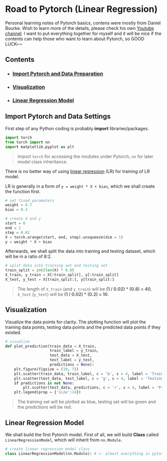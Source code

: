 # Road to Pytorch (Linear Regression)
Personal learning notes of Pytorch basics, contens were mostly from Daniel Bourke. Wish to learn more of the details, please check his own [Youtube channel](https://www.youtube.com/watch?v=Z_ikDlimN6A, 'YT Link'). I want to put everything together for myself and it will be nice if the contents can help those who want to learn about Pytorch, so GOOD LUCK~~
## Contents
- ### [**Import Pytorch and Data Preparation**](#Settings)
- ### [**Visualization**](#Visual)
- ### [**Linear Regression Model**](#LRModel)

<h2 id="Settings">Import Pytorch and Data Settings</h2>

First step of any Python coding is probably **import** libraries/packages.
```python
import torch
from torch import nn
import matplotlib.pyplot as plt
```
> Import `torch` for accessing the modules under Pytorch, `nn` for later model class inheritance.

There is no better way of using [linear regression](https://en.wikipedia.org/wiki/Linear_regression, 'Wiki of LR') (LR) for training of LR model. 

LR is generally in a form of `y = weight * X + bias`, which we shall create the function first.
```python
# set fixed parameters
weight = 0.7
bias = 0.3

# create X and y
start = 0
end = 1
step = 0.02
X = torch.arange(start, end, step).unsqueeze(dim = 1)
y = weight * X + bias
```
Afterwards, we shall split the data into training and testing dataset, which will be in a ratio of 8:2.
```python
# split data into training set and testing set
train_split = int(len(X) * 0.8)
X_train, y_train = X[:train_split], y[:train_split]
X_test, y_test = X[train_split:], y[train_split:]
```
> The length of `X_train` (and `y_train`) will be **(1 / 0.02) * (0.8) = 40**, `X_test` (`y_test`) will be **(1 / 0.02) * (0.2) = 10**.

<h2 id="Visual">Visualization</h2>

Visualize the data points for clarity. The plotting function will plot the training data points, testing data points and the predicted data points if they existed.
```python
# visualize
def plot_prediction(train_data = X_train,
                    train_label = y_train,
                    test_data = X_test,
                    test_label = y_test,
                    predictions = None):
    plt.figure(figsize = (10, 7))
    plt.scatter(train_data, train_label, c = 'b', s = 4, label = 'Training Data')
    plt.scatter(test_data, test_label, c = 'g', s = 4, label = 'Testing Data')
    if predictions is not None:
        plt.scatter(test_data, predictions, c = 'r', s = 4, label = 'Predictions')
    plt.legend(prop = {'size':14})
```
> The training set will be plotted as blue, testing set will be green and the predictions will be red.

<h2 id="LRModel">Linear Regression Model</h2>

We shall build the first Pytorch model. First of all, we will build **Class** called `LinearRegressionModel`, which will inherit from `nn.Module`.
```python
# create linear regression model class
class LinearRegressionModel(nn.Module): # <- almost everything in pytorch inherhit from nn.Module
```
